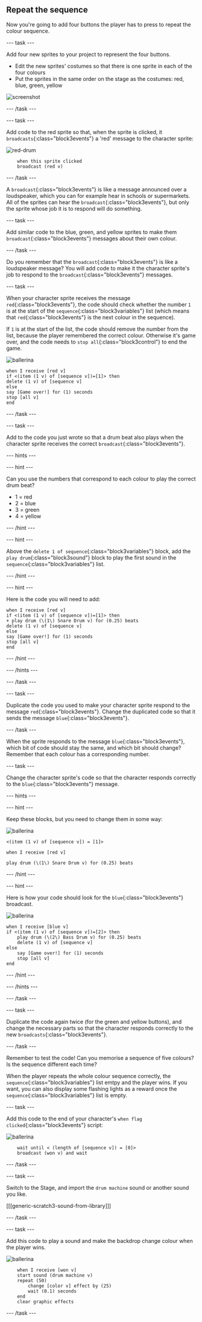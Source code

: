 ## Repeat the sequence

Now you're going to add four buttons the player has to press to repeat the colour sequence.

--- task ---

Add four new sprites to your project to represent the four buttons.
- Edit the new sprites' costumes so that there is one sprite in each of the four colours
- Put the sprites in the same order on the stage as the costumes: red, blue, green, yellow

![screenshot](images/colour-drums.png)

--- /task ---

--- task ---

Add code to the red sprite so that, when the sprite is clicked, it `broadcasts`{:class="block3events"} a 'red' message to the character sprite:

![red-drum](images/red_drum.png)

```blocks3
	when this sprite clicked
	broadcast (red v)
```

--- /task ---

A `broadcast`{:class="block3events"} is like a message announced over a loudspeaker, which you can for example hear in schools or supermarkets. All of the sprites can hear the `broadcast`{:class="block3events"}, but only the sprite whose job it is to respond will do something.

--- task ---

Add similar code to the blue, green, and yellow sprites to make them `broadcast`{:class="block3events"} messages about their own colour.

--- /task ---

Do you remember that the `broadcast`{:class="block3events"} is like a loudspeaker message? You will add code to make it the character sprite's job to respond to the `broadcast`{:class="block3events"} messages.

--- task ---

When your character sprite receives the message `red`{:class="block3events"}, the code should check whether the number `1` is at the start of the `sequence`{:class="block3variables"} list (which means that `red`{:class="block3events"} is the next colour in the sequence).

If `1` is at the start of the list, the code should remove the number from the list, because the player remembered the correct colour. Otherwise it's game over, and the code needs to `stop all`{:class="block3control"} to end the game.

![ballerina](images/ballerina.png)

```blocks3
when I receive [red v]
if <(item (1 v) of [sequence v])=[1]> then
delete (1 v) of [sequence v]
else
say [Game over!] for (1) seconds
stop [all v]
end
```

--- /task ---

--- task ---

Add to the code you just wrote so that a drum beat also plays when the character sprite receives the correct `broadcast`{:class="block3events"}.

--- hints ---

--- hint ---

Can you use the numbers that correspond to each colour to play the correct drum beat?
+ 1 = red
+ 2 = blue
+ 3 = green
+ 4 = yellow

--- /hint ---

--- hint ---

Above the `delete 1 of sequence`{:class="block3variables"} block, add the `play drum`{:class="block3sound"} block to play the first sound in the `sequence`{:class="block3variables"} list.

--- /hint ---

--- hint ---

Here is the code you will need to add:

```blocks3
when I receive [red v]
if <(item (1 v) of [sequence v])=[1]> then
+ play drum (\(1\) Snare Drum v) for (0.25) beats
delete (1 v) of [sequence v]
else
say [Game over!] for (1) seconds
stop [all v]
end
```

--- /hint ---

--- /hints ---

--- /task ---

--- task ---

Duplicate the code you used to make your character sprite respond to the message `red`{:class="block3events"}. Change the duplicated code so that it sends the message `blue`{:class="block3events"}.

--- /task ---

When the sprite responds to the message `blue`{:class="block3events"}, which bit of code should stay the same, and which bit should change? Remember that each colour has a corresponding number.

--- task ---

Change the character sprite's code so that the character responds correctly to the `blue`{:class="block3events"} message.

--- hints ---

--- hint ---

Keep these blocks, but you need to change them in some way:

![ballerina](images/ballerina.png)

```blocks3
<(item (1 v) of [sequence v]) = [1]>

when I receive [red v]

play drum (\(1\) Snare Drum v) for (0.25) beats
```

--- /hint ---

--- hint ---

Here is how your code should look for the `blue`{:class="block3events"} broadcast.

![ballerina](images/ballerina.png)

```blocks3
when I receive [blue v]
if <(item (1 v) of [sequence v])=[2]> then
	play drum (\(2\) Bass Drum v) for (0.25) beats
	delete (1 v) of [sequence v]
else
	say [Game over!] for (1) seconds
	stop [all v]
end
```

--- /hint ---

--- /hints ---

--- /task ---

--- task ---

Duplicate the code again twice (for the green and yellow buttons), and change the necessary parts so that the character responds correctly to the new `broadcasts`{:class="block3events"}.

--- /task ---

Remember to test the code! Can you memorise a sequence of five colours? Is the sequence different each time?

When the player repeats the whole colour sequence correctly, the `sequence`{:class="block3variables"} list emtpy and the player wins. If you want, you can also display some flashing lights as a reward once the `sequence`{:class="block3variables"} list is empty.

--- task ---

Add this code to the end of your character's `when flag clicked`{:class="block3events"} script:

![ballerina](images/ballerina.png)

```blocks3
	wait until < (length of [sequence v]) = [0]>
	broadcast (won v) and wait
```

--- /task ---

--- task ---

Switch to the Stage, and import the `drum machine` sound or another sound you like.

[[[generic-scratch3-sound-from-library]]]

--- /task ---

--- task ---

Add this code to play a sound and make the backdrop change colour when the player wins.

![ballerina](images/stage.png)

```blocks3
	when I receive [won v]
	start sound (drum machine v)
	repeat (50)
		change [color v] effect by (25)
		wait (0.1) seconds
	end
	clear graphic effects
```

--- /task ---
